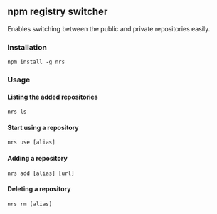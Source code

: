## npm registry switcher

Enables switching between the public and private repositories easily.

### Installation

```
npm install -g nrs
```

### Usage

#### Listing the added repositories

```
nrs ls
```

#### Start using a repository

```
nrs use [alias]
```

#### Adding a repository

```
nrs add [alias] [url]
```

#### Deleting a repository

```
nrs rm [alias]
```
